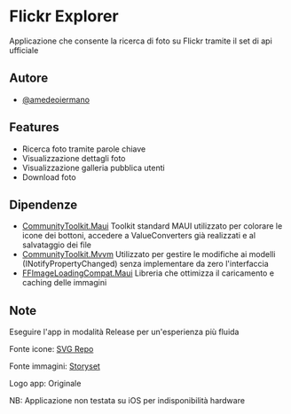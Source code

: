 
# Flickr Explorer

Applicazione che consente la ricerca di foto su Flickr tramite il set di api ufficiale

## Autore

- [@amedeoiermano](https://github.com/amedeoiermano)


## Features

- Ricerca foto tramite parole chiave
- Visualizzazione dettagli foto
- Visualizzazione galleria pubblica utenti
- Download foto


## Dipendenze
- [CommunityToolkit.Maui](https://github.com/CommunityToolkit/Maui)
    Toolkit standard MAUI utilizzato per colorare le icone dei bottoni, accedere a ValueConverters già realizzati e al salvataggio dei file
- [CommunityToolkit.Mvvm](https://github.com/CommunityToolkit/dotnet)
    Utilizzato per gestire le modifiche ai modelli (INotifyPropertyChanged) senza implementare da zero l'interfaccia
- [FFImageLoadingCompat.Maui](https://www.nuget.org/packages/FFImageLoadingCompat.Maui/0.1.1)
    Libreria che ottimizza il caricamento e caching delle immagini
## Note

Eseguire l'app in modalità Release per un'esperienza più fluida

Fonte icone: [SVG Repo](https://www.svgrepo.com/)

Fonte immagini: [Storyset](https://storyset.com/)

Logo app: Originale

NB: Applicazione non testata su iOS per indisponibilità hardware

